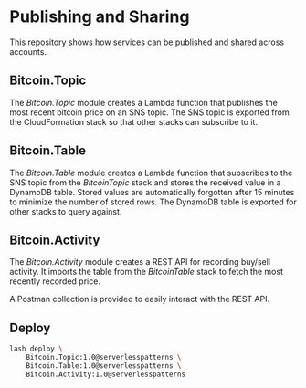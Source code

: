 # Publishing and Sharing

This repository shows how services can be published and shared across accounts.

## Bitcoin.Topic

The _Bitcoin.Topic_ module creates a Lambda function that publishes the most recent bitcoin price on an SNS topic. The SNS topic is exported from the CloudFormation stack so that other stacks can subscribe to it.

## Bitcoin.Table

The _Bitcoin.Table_ module creates a Lambda function that subscribes to the SNS topic from the _BitcoinTopic_ stack and stores the received value in a DynamoDB table. Stored values are automatically forgotten after 15 minutes to minimize the number of stored rows. The DynamoDB table is exported for other stacks to query against.

## Bitcoin.Activity

The _Bitcoin.Activity_ module creates a REST API for recording buy/sell activity. It imports the table from the _BitcoinTable_ stack to fetch the most recently recorded price.

A Postman collection is provided to easily interact with the REST API.

## Deploy

```bash
lash deploy \
    Bitcoin.Topic:1.0@serverlesspatterns \
    Bitcoin.Table:1.0@serverlesspatterns \
    Bitcoin.Activity:1.0@serverlesspatterns
```